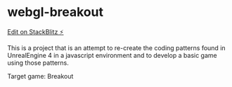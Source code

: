 # webgl-breakout

[Edit on StackBlitz ⚡️](https://stackblitz.com/edit/webgl-breakout)

This is a project that is an attempt to re-create the coding patterns found in UnrealEngine 4 in a javascript environment and to develop a basic game using those patterns.

Target game: Breakout
